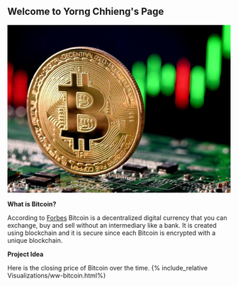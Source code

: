 ## Welcome to Yorng Chhieng's Page
![](Image/aa.jpeg)

**What is Bitcoin?**

According to [Forbes](https://www.forbes.com/advisor/investing/what-is-bitcoin/) Bitcoin is a decentralized digital currency that you can exchange, buy and sell without an intermediary like a bank. It is created using blockchain and it is secure since each Bitcoin is encrypted with a unique blockchain.

**Project Idea**

Here is the closing price of Bitcoin over the time.
{% include_relative Visualizations/ww-bitcoin.html%}


